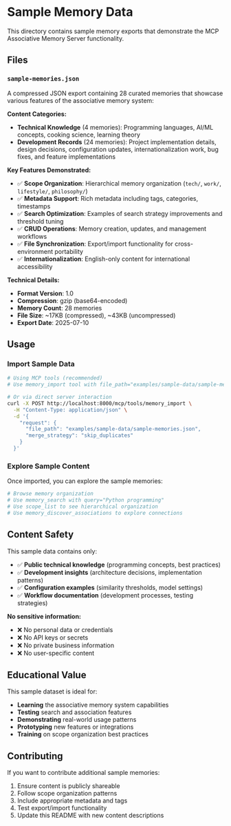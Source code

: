 # Sample Memory Data

This directory contains sample memory exports that demonstrate the MCP Associative Memory Server functionality.

## Files

### `sample-memories.json`

A compressed JSON export containing 28 curated memories that showcase various features of the associative memory system:

**Content Categories:**
- **Technical Knowledge** (4 memories): Programming languages, AI/ML concepts, cooking science, learning theory
- **Development Records** (24 memories): Project implementation details, design decisions, configuration updates, internationalization work, bug fixes, and feature implementations

**Key Features Demonstrated:**
- ✅ **Scope Organization**: Hierarchical memory organization (`tech/`, `work/`, `lifestyle/`, `philosophy/`)
- ✅ **Metadata Support**: Rich metadata including tags, categories, timestamps
- ✅ **Search Optimization**: Examples of search strategy improvements and threshold tuning
- ✅ **CRUD Operations**: Memory creation, updates, and management workflows
- ✅ **File Synchronization**: Export/import functionality for cross-environment portability
- ✅ **Internationalization**: English-only content for international accessibility

**Technical Details:**
- **Format Version**: 1.0
- **Compression**: gzip (base64-encoded)
- **Memory Count**: 28 memories
- **File Size**: ~17KB (compressed), ~43KB (uncompressed)
- **Export Date**: 2025-07-10

## Usage

### Import Sample Data

```bash
# Using MCP tools (recommended)
# Use memory_import tool with file_path="examples/sample-data/sample-memories.json"

# Or via direct server interaction
curl -X POST http://localhost:8000/mcp/tools/memory_import \
  -H "Content-Type: application/json" \
  -d '{
    "request": {
      "file_path": "examples/sample-data/sample-memories.json",
      "merge_strategy": "skip_duplicates"
    }
  }'
```

### Explore Sample Content

Once imported, you can explore the sample memories:

```bash
# Browse memory organization
# Use memory_search with query="Python programming"
# Use scope_list to see hierarchical organization
# Use memory_discover_associations to explore connections
```

## Content Safety

This sample data contains only:
- ✅ **Public technical knowledge** (programming concepts, best practices)
- ✅ **Development insights** (architecture decisions, implementation patterns)
- ✅ **Configuration examples** (similarity thresholds, model settings)
- ✅ **Workflow documentation** (development processes, testing strategies)

**No sensitive information:**
- ❌ No personal data or credentials
- ❌ No API keys or secrets
- ❌ No private business information
- ❌ No user-specific content

## Educational Value

This sample dataset is ideal for:
- **Learning** the associative memory system capabilities
- **Testing** search and association features
- **Demonstrating** real-world usage patterns
- **Prototyping** new features or integrations
- **Training** on scope organization best practices

## Contributing

If you want to contribute additional sample memories:
1. Ensure content is publicly shareable
2. Follow scope organization patterns
3. Include appropriate metadata and tags
4. Test export/import functionality
5. Update this README with new content descriptions

